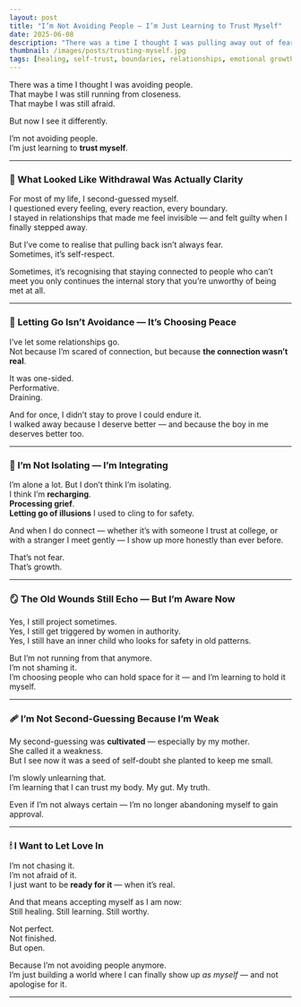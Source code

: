 ```yaml
---
layout: post
title: "I’m Not Avoiding People — I’m Just Learning to Trust Myself"
date: 2025-06-08
description: "There was a time I thought I was pulling away out of fear. But now I see it differently. I’m not isolating — I’m finally choosing myself."
thumbnail: /images/posts/trusting-myself.jpg
tags: [healing, self-trust, boundaries, relationships, emotional growth, self-worth]
---
```


There was a time I thought I was avoiding people.  
That maybe I was still running from closeness.  
That maybe I was still afraid.

But now I see it differently.

I’m not avoiding people.  
I’m just learning to **trust myself**.

---

### 🧠 What Looked Like Withdrawal Was Actually Clarity

For most of my life, I second-guessed myself.  
I questioned every feeling, every reaction, every boundary.  
I stayed in relationships that made me feel invisible — and felt guilty when I finally stepped away.

But I’ve come to realise that pulling back isn’t always fear.  
Sometimes, it’s self-respect.

Sometimes, it’s recognising that staying connected to people who can’t meet you only continues the internal story that you’re unworthy of being met at all.

---

### 🌿 Letting Go Isn’t Avoidance — It’s Choosing Peace

I’ve let some relationships go.  
Not because I’m scared of connection, but because **the connection wasn’t real**.

It was one-sided.  
Performative.  
Draining.

And for once, I didn’t stay to prove I could endure it.  
I walked away because I deserve better — and because the boy in me deserves better too.

---

### 💬 I’m Not Isolating — I’m Integrating

I’m alone a lot. But I don’t think I’m isolating.  
I think I’m **recharging**.  
**Processing grief**.  
**Letting go of illusions** I used to cling to for safety.

And when I do connect — whether it’s with someone I trust at college, or with a stranger I meet gently — I show up more honestly than ever before.

That’s not fear.  
That’s growth.

---

### 🪞 The Old Wounds Still Echo — But I’m Aware Now

Yes, I still project sometimes.  
Yes, I still get triggered by women in authority.  
Yes, I still have an inner child who looks for safety in old patterns.

But I’m not running from that anymore.  
I’m not shaming it.  
I’m choosing people who can hold space for it — and I’m learning to hold it myself.

---

### 🩹 I’m Not Second-Guessing Because I’m Weak

My second-guessing was **cultivated** — especially by my mother.  
She called it a weakness.  
But I see now it was a seed of self-doubt she planted to keep me small.

I’m slowly unlearning that.  
I’m learning that I can trust my body. My gut. My truth.

Even if I’m not always certain — I’m no longer abandoning myself to gain approval.

---

### 🕯 I Want to Let Love In

I’m not chasing it.  
I’m not afraid of it.  
I just want to be **ready for it** — when it’s real.

And that means accepting myself as I am now:  
Still healing. Still learning. Still worthy.

Not perfect.  
Not finished.  
But open.

Because I’m not avoiding people anymore.  
I’m just building a world where I can finally show up *as myself* — and not apologise for it.


---
